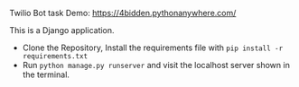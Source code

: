 Twilio Bot task
Demo: https://4bidden.pythonanywhere.com/

This is a Django application. 
- Clone the Repository, Install the requirements file with `pip install -r requirements.txt`
- Run `python manage.py runserver` and visit the localhost server shown in the terminal. 
